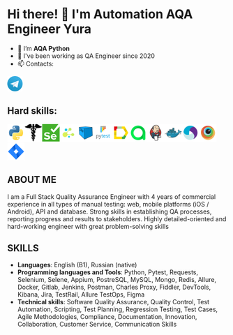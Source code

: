 # Hi there! 👋 I'm Automation AQA Engineer Yura
- 🌱 I’m  **AQA Python**
- 🔭 I've been working as QA Engineer since 2020
- 📫 Contacts:

<p>
    <a href="https://t.me/Yuriymaiorov"><img width="35px" alt="Telegram" title="Telegram" src="icons/tg.png"/></a>
</p>

## Hard skills:

<img src="icons/python_logo_and_wordmark.svg" height="40" width="40" /><img src="icons/requests.png" height="40" width="40" /><img src="icons/selenium.png" height="40" width="40" /><img src="icons/selene.png" height="40" width="40" /><img src="icons/selenoid.svg" height="40" width="40" /><img src="icons/pytest_logo.svg" height="40" width="40" /><img src="icons/allure_Report.svg" height="40" width="40" /><img src="icons/allure_EE.svg" height="40" width="40" /><img src="icons/jenkins.svg" height="40" width="40" /><img src="icons/docker.svg" height="40" width="40" /><img src="icons/appium.svg" height="40" width="40" /><img src="icons/browserstack.svg" height="40" width="40" /><img src="icons/jira.svg" height="40" width="40" />

## ABOUT ME
I am a Full Stack Quality Assurance Engineer with 4 years of commercial experience in all types of manual testing: web, mobile platforms (iOS / Android), API and database. 
Strong skills in establishing QA processes, reporting progress and results to stakeholders. Highly detailed-oriented and hard-working engineer with great problem-solving skills

## SKILLS
- **Languages**: English (B1), Russian (native)
- **Programming languages and Tools**: Python, Pytest, Requests, Selenium, Selene,  Appium, PostreSQL, MySQL, Mongo, Redis, Allure, Docker, Gitlab, Jenkins, Postman, Charles Proxy, Fiddler, DevTools, Kibana, Jira, TestRail, Allure TestOps, Figma
- **Technical skills**: Software Quality Assurance, Quality Control, Test Automation, Scripting, Test Planning,  Regression Testing, Test Cases, Agile Methodologies, Compliance, Documentation, Innovation, Collaboration, Customer Service, Communication Skills
<!--
**iimaiorov/iimaiorov** is a ✨ _special_ ✨ repository because its `README.md` (this file) appears on your GitHub profile.

Here are some ideas to get you started:

- 🔭 I’m currently working on ...
- 🌱 I’m currently learning ...
- 👯 I’m looking to collaborate on ...
- 🤔 I’m looking for help with ...
- 💬 Ask me about ...
- 📫 How to reach me: ...
- 😄 Pronouns: ...
- ⚡ Fun fact: ...
-->
